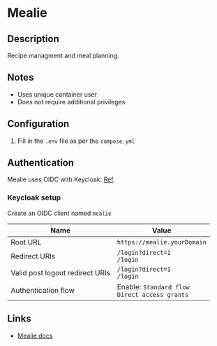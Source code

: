 # Mealie

## Description

Recipe managment and meal planning.

## Notes

- Uses unique container user
- Does not require additional privileges

## Configuration

1. Fill in the `.env` file as per the `compose.yml`

## Authentication

Mealie uses OIDC with Keycloak:
[Ref](https://docs.mealie.io/documentation/getting-started/authentication/oidc/)

### Keycloak setup

Create an OIDC client named `mealie`

Name | Value
---- | -----
Root URL | `https://mealie.yourDomain`
Redirect URIs | `/login?direct=1`<br>`/login`
Valid post logout redirect URIs | `/login?direct=1`<br>`/login`
Authentication flow | Enable: `Standard flow`<br>`Direct access grants`
<!-- 
## Logging

## Backup -->

## Links

- [Mealie docs](https://docs.mealie.io/documentation/getting-started/introduction/)
